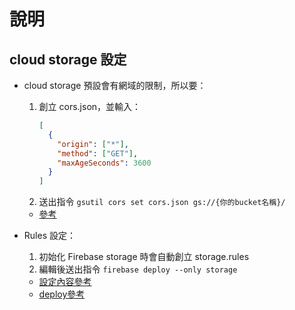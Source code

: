 # 說明

## cloud storage 設定

- cloud storage 預設會有網域的限制，所以要：
  1. 創立 cors.json，並輸入：
     ```json
     [
       {
         "origin": ["*"],
         "method": ["GET"],
         "maxAgeSeconds": 3600
       }
     ]
     ```
  2. 送出指令 `gsutil cors set cors.json gs://{你的bucket名稱}/`

  - [參考](https://stackoverflow.com/questions/37760695/firebase-storage-and-access-control-allow-origin/37765371)


- Rules 設定：
  1. 初始化 Firebase storage 時會自動創立 storage.rules
  2. 編輯後送出指令 `firebase deploy --only storage`

  - [設定內容參考](https://firebase.google.com/docs/rules/basics)
  - [deploy參考](https://firebase.google.com/docs/rules/manage-deploy)